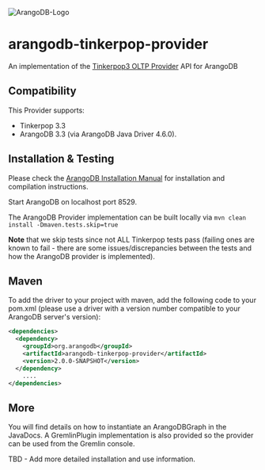 ![ArangoDB-Logo](https://docs.arangodb.com/assets/arangodb_logo_2016_inverted.png)

# arangodb-tinkerpop-provider

An implementation of the [Tinkerpop3 OLTP Provider](http://tinkerpop.apache.org/docs/3.3.3/dev/provider/#_provider_documentation) API for ArangoDB

## Compatibility

This Provider supports:
* Tinkerpop 3.3
* ArangoDB 3.3 (via ArangoDB Java Driver 4.6.0).

## Installation & Testing

Please check the
[ArangoDB Installation Manual](https://docs.arangodb.com/latest/Manual/Deployment/)
for installation and compilation instructions.

Start ArangoDB on localhost port 8529.

The ArangoDB Provider implementation can be built locally via 
	```mvn clean install -Dmaven.tests.skip=true```

**Note** that we skip tests since not ALL Tinkerpop tests pass (failing ones are known to fail - there
are some issues/discrepancies between the tests and how the ArangoDB provider is implemented).	

## Maven

To add the driver to your project with maven, add the following code to your pom.xml
(please use a driver with a version number compatible to your ArangoDB server's version):

```XML
<dependencies>
  <dependency>
    <groupId>org.arangodb</groupId>
    <artifactId>arangodb-tinkerpop-provider</artifactId>
    <version>2.0.0-SNAPSHOT</version>
  </dependency>
	....
</dependencies>
```

## More

You will find details on how to instantiate an ArangoDBGraph in the JavaDocs. A GremlinPlugin 
implementation is also provided so the provider can be used from the Gremlin console.

TBD - Add more detailed installation and use information.

